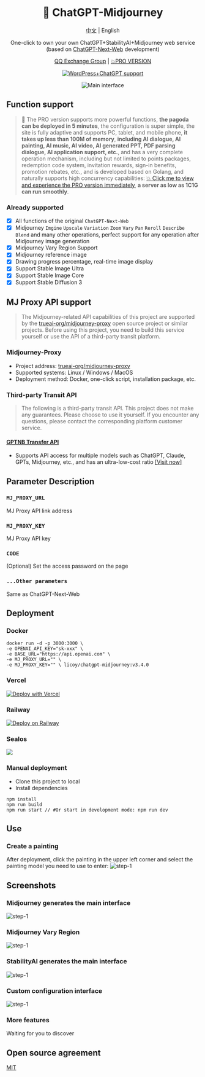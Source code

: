 <div align="center">

<h1 align="center">🍭 ChatGPT-Midjourney</h1>

[中文](./README.md) | English

One-click to own your own ChatGPT+StabilityAI+Midjourney web service (based on [ChatGPT-Next-Web](https://github.com/ChatGPTNextWeb/ChatGPT-Next-Web) development)

[QQ Exchange Group](https://github.com/Licoy/ChatGPT-Midjourney/issues/30) | [💥PRO VERSION](https://github.com/Licoy/GoAmzAI)

[![WordPress+ChatGPT support](https://img.shields.io/badge/WordPress-AIGC%20deployment-red.svg?logo=wordpress&logoColor=red)](https://github.com/Licoy/wordpress-theme-puock)

![Main interface](./docs/images/step-2-en.png)

</div>

## Function support
> 🍭 The PRO version supports more powerful functions, **the pagoda can be deployed in 5 minutes**, the configuration is super simple, the site is fully adaptive and supports PC, tablet, and mobile phone, **it takes up less than 100M of memory**, **including AI dialogue, AI painting, AI music, AI video, AI generated PPT, PDF parsing dialogue, AI application support, etc.**, and has a very complete operation mechanism, including but not limited to points packages, redemption code system, invitation rewards, sign-in benefits, promotion rebates, etc., and is developed based on Golang, and naturally supports high concurrency capabilities: [💥 Click me to view and experience the PRO version immediately](https://github.com/Licoy/ChatGPT-Midjourney-Pro), **a server as low as 1C1G can run smoothly**.

### Already supported
- [x] All functions of the original `ChatGPT-Next-Web`
- [x] Midjourney `Imgine` `Upscale` `Variation` `Zoom` `Vary` `Pan` `Reroll` `Describe` `Blend` and many other operations, perfect support for any operation after Midjourney image generation
- [x] Midjourney Vary Region Support
- [x] Midjourney reference image
- [x] Drawing progress percentage, real-time image display
- [x] Support Stable Image Ultra
- [x] Support Stable Image Core
- [x] Support Stable Diffusion 3

## MJ Proxy API support
> The Midjourney-related API capabilities of this project are supported by the [trueai-org/midjourney-proxy](https://github.com/trueai-org/midjourney-proxy) open source project or similar projects. Before using this project, you need to build this service yourself or use the API of a third-party transit platform.

### Midjourney-Proxy
- Project address: [trueai-org/midjourney-proxy](https://github.com/trueai-org/midjourney-proxy)
- Supported systems: Linux / Windows / MacOS
- Deployment method: Docker, one-click script, installation package, etc.

### Third-party Transit API
> The following is a third-party transit API. This project does not make any guarantees. Please choose to use it yourself. If you encounter any questions, please contact the corresponding platform customer service.

#### [GPTNB Transfer API](https://goapi.gptnb.ai)
- Supports API access for multiple models such as ChatGPT, Claude, GPTs, Midjourney, etc., and has an ultra-low-cost ratio [[Visit now]](https://goapi.gptnb.me)

## Parameter Description
### `MJ_PROXY_URL`
MJ Proxy API link address
### `MJ_PROXY_KEY`
MJ Proxy API key
### `CODE`
(Optional) Set the access password on the page
### `...Other parameters`
Same as ChatGPT-Next-Web

## Deployment
### Docker
```shell
docker run -d -p 3000:3000 \
-e OPENAI_API_KEY="sk-xxx" \
-e BASE_URL="https://api.openai.com" \
-e MJ_PROXY_URL="" \
-e MJ_PROXY_KEY="" \ licoy/chatgpt-midjourney:v3.4.0
```
### Vercel
[![Deploy with Vercel](https://vercel.com/button)](https://vercel.com/new/clone?repository-url=https%3A%2F%2Fgithub.com%2FLicoy%2FChatGPT-Midjourney&env=OPENAI_API_KEY&env=MJ_PROXY_URL&env=MJ_PROXY_KEY&env=CODE&project-name=chatgpt-midjourney&repository-name=ChatGPT-Midjourney)
### Railway
[![Deploy on Railway](https://railway.app/button.svg)](https://railway.app/template/1g6vDL?referralCode=vvEj-K)
### Sealos
[![](https://raw.githubusercontent.com/labring-actions/templates/main/Deploy-on-Sealos.svg)](https://cloud.sealos.io/?openapp=system-template%3FtemplateName%3Dchatgpt-midjourney)

### Manual deployment
- Clone this project to local
- Install dependencies
```shell
npm install
npm run build
npm run start // #Or start in development mode: npm run dev
```
## Use
### Create a painting
After deployment, click the painting in the upper left corner and select the painting model you need to use to enter:
![step-1](./docs/images/step-1-en.png)
## Screenshots
### Midjourney generates the main interface
![step-1](./docs/images/step-2-en.png)
### Midjourney Vary Region
![step-1](./docs/images/step-5-en.png)
### StabilityAI generates the main interface
![step-1](./docs/images/step-3-en.png)
### Custom configuration interface
![step-1](./docs/images/step-4-en.png)
### More features
Waiting for you to discover

## Open source agreement
[MIT](./LICENSE)